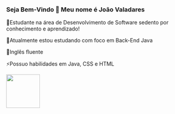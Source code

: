 ### Seja Bem-Vindo 👋 Meu nome é João Valadares

🔭Estudante na área de Desenvolvimento de Software sedento por conhecimento e aprendizado!

🌱Atualmente estou estudando com foco em Back-End Java

💬Inglês fluente

⚡Possuo habilidades em Java, CSS e HTML

<img height="90em" src="https://github-readme-stats.vercel.app/api/top-langs/?username=joao-valadares&layout=compact&langs_count=7&theme=dracula"/>

<!--
**joao-valadares/joao-valadares** is a ✨ _special_ ✨ repository because its `README.md` (this file) appears on your GitHub profile.

Here are some ideas to get you started:

- 🔭 I’m currently working on ...
- 🌱 I’m currently learning ...
- 👯 I’m looking to collaborate on ...
- 🤔 I’m looking for help with ...
- 💬 Ask me about ...
- 📫 How to reach me: ...
- 😄 Pronouns: ...
- ⚡ Fun fact: ...
-->
